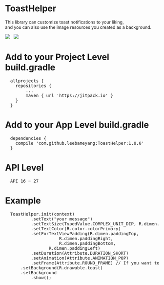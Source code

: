 # ToastHelper

This library can customize toast notifications to your liking,<br/>
and you can also use the image resources you created as a background.

<div>
   <img src="https://user-images.githubusercontent.com/33782600/39125184-19053a4c-4739-11e8-85f7-05eba3e03584.png =100x100">
   <img src="https://user-images.githubusercontent.com/33782600/39125144-f8d7fd9a-4738-11e8-9217-3cb4193d064e.png =100x100">
</div>

# Add to your Project Level build.gradle 
<pre>
  allprojects {
	repositories {
		...
		maven { url 'https://jitpack.io' }
	}
  }
</pre>

# Add to your App Level build.gradle
<pre>
  dependencies {
	compile 'com.github.leebameyang:ToastHelper:1.0.0'
  }
</pre>

# API Level
<pre>
  API 16 ~ 27
</pre>

# Example
<pre>
  ToastHelper.init(context)
          .setText("your message")
          .setTextSize(TypedValue.COMPLEX_UNIT_DIP, R.dimen.fontSize)
          .setTextColor(R.color.colorPrimary)
          .setForTextViewPadding(R.dimen.paddingTop,
			         R.dimen.paddingRight,
		  	         R.dimen.paddingBottom,
				 R.dimen.paddingLeft)
          .setDuration(Attribute.DURATION_SHORT)
          .setAnimation(Attribute.ANIMATION_POP)
          .setFrame(Attribute.ROUND_FRAME) // If you want to use background resources, do not use frames.
	  .setBackground(R.drawable.toast)
	  .setBackground
          .show();
</pre>

